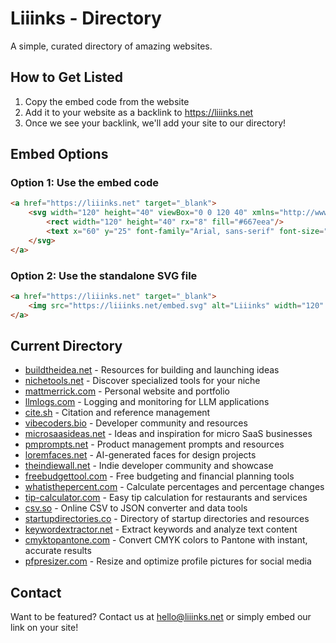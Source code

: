 # Liiinks - Directory

A simple, curated directory of amazing websites.

## How to Get Listed

1. Copy the embed code from the website
2. Add it to your website as a backlink to https://liiinks.net
3. Once we see your backlink, we'll add your site to our directory!

## Embed Options

### Option 1: Use the embed code
```html
<a href="https://liiinks.net" target="_blank">
    <svg width="120" height="40" viewBox="0 0 120 40" xmlns="http://www.w3.org/2000/svg">
        <rect width="120" height="40" rx="8" fill="#667eea"/>
        <text x="60" y="25" font-family="Arial, sans-serif" font-size="12" fill="white" text-anchor="middle">Liiinks</text>
    </svg>
</a>
```

### Option 2: Use the standalone SVG file
```html
<a href="https://liiinks.net" target="_blank">
    <img src="https://liiinks.net/embed.svg" alt="Liiinks" width="120" height="40">
</a>
```

## Current Directory

- [buildtheidea.net](https://buildtheidea.net) - Resources for building and launching ideas
- [nichetools.net](https://nichetools.net) - Discover specialized tools for your niche
- [mattmerrick.com](https://mattmerrick.com) - Personal website and portfolio
- [llmlogs.com](https://llmlogs.com) - Logging and monitoring for LLM applications
- [cite.sh](https://cite.sh) - Citation and reference management
- [vibecoders.bio](https://vibecoders.bio) - Developer community and resources
- [microsaasideas.net](https://microsaasideas.net) - Ideas and inspiration for micro SaaS businesses
- [pmprompts.net](https://pmprompts.net) - Product management prompts and resources
- [loremfaces.net](https://loremfaces.net) - AI-generated faces for design projects
- [theindiewall.net](https://theindiewall.net) - Indie developer community and showcase
- [freebudgettool.com](https://freebudgettool.com) - Free budgeting and financial planning tools
- [whatisthepercent.com](https://whatisthepercent.com) - Calculate percentages and percentage changes
- [tip-calculator.com](https://tip-calculator.com) - Easy tip calculation for restaurants and services
- [csv.so](https://csv.so) - Online CSV to JSON converter and data tools
- [startupdirectories.co](https://startupdirectories.co) - Directory of startup directories and resources
- [keywordextractor.net](https://keywordextractor.net) - Extract keywords and analyze text content
- [cmyktopantone.com](https://www.cmyktopantone.com) - Convert CMYK colors to Pantone with instant, accurate results
- [pfpresizer.com](https://pfpresizer.com) - Resize and optimize profile pictures for social media

## Contact

Want to be featured? Contact us at hello@liiinks.net or simply embed our link on your site! 
